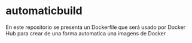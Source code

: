 # automaticbuild
En este repositorio se presenta un Dockerfile que será usado por Docker Hub para crear de una forma automatica una 
imagens de Docker

